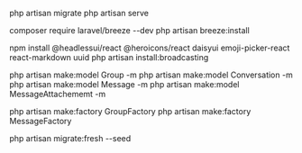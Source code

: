 php artisan migrate
php artisan serve

composer require laravel/breeze --dev
php artisan breeze:install

npm install @headlessui/react @heroicons/react daisyui emoji-picker-react react-markdown uuid
php artisan install:broadcasting

php artisan make:model Group -m
php artisan make:model Conversation -m
php artisan make:model Message -m
php artisan make:model MessageAttachememt -m

php artisan make:factory GroupFactory
php artisan make:factory MessageFactory

php artisan migrate:fresh --seed